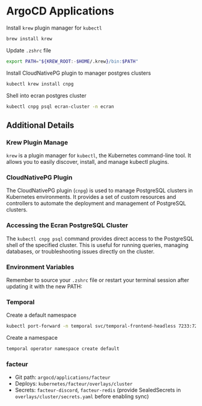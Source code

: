 # ArgoCD Applications

Install `krew` plugin manager for `kubectl`

```bash
brew install krew
```

Update `.zshrc` file

```bash
export PATH="${KREW_ROOT:-$HOME/.krew}/bin:$PATH"
```

Install CloudNativePG plugin to manager postgres clusters

```bash
kubectl krew install cnpg
```

Shell into ecran postgres cluster

```bash
kubectl cnpg psql ecran-cluster -n ecran
```

## Additional Details

### Krew Plugin Manage

`krew` is a plugin manager for `kubectl`, the Kubernetes command-line tool. It allows you to easily discover, install, and manage kubectl plugins.

### CloudNativePG Plugin

The CloudNativePG plugin (`cnpg`) is used to manage PostgreSQL clusters in Kubernetes environments. It provides a set of custom resources and controllers to automate the deployment and management of PostgreSQL clusters.

### Accessing the Ecran PostgreSQL Cluster

The `kubectl cnpg psql` command provides direct access to the PostgreSQL shell of the specified cluster. This is useful for running queries, managing databases, or troubleshooting issues directly on the cluster.

### Environment Variables

Remember to source your `.zshrc` file or restart your terminal session after updating it with the new PATH:

### Temporal

Create a default namespace

```bash
kubectl port-forward -n temporal svc/temporal-frontend-headless 7233:7233
```

Create a namespace

```bash
temporal operator namespace create default
```

### facteur

- Git path: `argocd/applications/facteur`
- Deploys: `kubernetes/facteur/overlays/cluster`
- Secrets: `facteur-discord`, `facteur-redis` (provide SealedSecrets in `overlays/cluster/secrets.yaml` before enabling sync)
